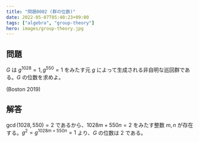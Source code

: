 ```yaml
---
title: "問題0002 (群の位数)"
date: 2022-05-07T05:40:23+09:00
tags: ["algebra", "group-theory"]
hero: images/group-theory.jpg
---
```


## 問題

$G$ は $g^{1028}=1,g^{550}=1$ をみたす元 $g$ によって生成される非自明な巡回群である。$G$ の位数を求めよ。

(Boston 2019)

## 解答

$\gcd(1028,550)=2$ であるから、$1028m+550n=2$ をみたす整数 $m,n$ が存在する。$g^2=g^{1028m+550n}=1$ より、$G$ の位数は 2 である。